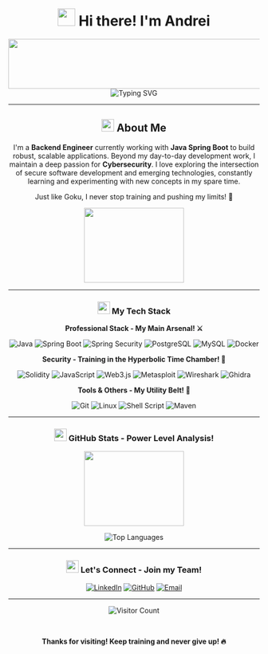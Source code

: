 <div align="center">

# <img src="https://media1.giphy.com/media/v1.Y2lkPTc5MGI3NjExY3hsdHhoMW5naXRlZWU2dGV4YzJvazUzbGQycDVqMDhmbHlmMGJyOCZlcD12MV9pbnRlcm5hbF9naWZfYnlfaWQmY3Q9Zw/du3J3cXyzhj75IOgvA/giphy.gif" width="35" height="35" /> Hi there! I'm Andrei

<img src="https://media.giphy.com/media/v1.Y2lkPWVjZjA1ZTQ3OXRweW8ydnRieHh4b2x2c2NtcjFubjl5azcweWFtcGs3aHU1em8wcyZlcD12MV9naWZzX3NlYXJjaCZjdD1n/oTjoawKEq3wYD5fKEh/giphy.gif" width="600" height="100" />

<img src="https://readme-typing-svg.herokuapp.com?font=Fira+Code&size=22&pause=1000&color=FF6B35&center=true&vCenter=true&random=false&width=485&lines=Backend+Engineer+💻;Cyber+Security+🛡️;Powering+up+like+Goku!+⚡" alt="Typing SVG" />

---

## <img src="https://media.giphy.com/media/v1.Y2lkPTc5MGI3NjExdWxoMnpoNmg3cDB5MGV0bDFxYmJjNm1raWZocXloYXRhZzBzOWI1MyZlcD12MV9naWZzX3NlYXJjaCZjdD1n/aAbax5anloMNk6TSP9/giphy.gif" width="25" height="25" /> About Me

I'm a **Backend Engineer** currently working with **Java Spring Boot** to build robust, scalable applications. Beyond my day-to-day development work, I maintain a deep passion for **Cybersecurity**. I love exploring the intersection of secure software development and emerging technologies, constantly learning and experimenting with new concepts in my spare time.

Just like Goku, I never stop training and pushing my limits! 💪

<img src="https://media2.giphy.com/media/v1.Y2lkPTc5MGI3NjExbjF3OGg3bGMwaHNzOXI3emx2MTB1OGVmbTU2Ynprajg1bGg5MDF2NSZlcD12MV9pbnRlcm5hbF9naWZfYnlfaWQmY3Q9Zw/osm7o1nCvv7pR7AyGO/giphy.gif" width="200" height="150" />

---

### <img src="https://media.giphy.com/media/v1.Y2lkPTc5MGI3NjExcnN0azJmYnA4b2czN2RuNnF1cGVlMnEwaWtmMmlqZnB2cmswcHU2YSZlcD12MV9naWZzX3NlYXJjaCZjdD1n/4N5ddOOJJ7gtKTgNac/giphy.gif" width="25" height="25" /> My Tech Stack

**Professional Stack - My Main Arsenal! ⚔️**  

![Java](https://img.shields.io/badge/Java-%23ED8B00.svg?style=for-the-badge&logo=openjdk&logoColor=white)
![Spring Boot](https://img.shields.io/badge/Spring_Boot-%236DB33F.svg?style=for-the-badge&logo=spring&logoColor=white)
![Spring Security](https://img.shields.io/badge/Spring_Security-%236DB33F.svg?style=for-the-badge&logo=spring&logoColor=white)
![PostgreSQL](https://img.shields.io/badge/PostgreSQL-%23316192.svg?style=for-the-badge&logo=postgresql&logoColor=white)
![MySQL](https://img.shields.io/badge/MySQL-%234479A1.svg?style=for-the-badge&logo=mysql&logoColor=white)
![Docker](https://img.shields.io/badge/Docker-%232496ED.svg?style=for-the-badge&logo=docker&logoColor=white)

**Security - Training in the Hyperbolic Time Chamber! 🚀**  

![Solidity](https://img.shields.io/badge/Solidity-%23363636.svg?style=for-the-badge&logo=solidity&logoColor=white)
![JavaScript](https://img.shields.io/badge/JavaScript-%23F7DF1E.svg?style=for-the-badge&logo=javascript&logoColor=black)
![Web3.js](https://img.shields.io/badge/Web3.js-F16822?style=for-the-badge&logo=web3.js&logoColor=white)
![Metasploit](https://img.shields.io/badge/Metasploit-239120?style=for-the-badge&logo=metasploit&logoColor=white)
![Wireshark](https://img.shields.io/badge/Wireshark-1679A7?style=for-the-badge&logo=wireshark&logoColor=white)
![Ghidra](https://img.shields.io/badge/Ghidra-FF0000?style=for-the-badge&logo=ghidra&logoColor=white)

**Tools & Others - My Utility Belt! 🔧**  

![Git](https://img.shields.io/badge/Git-F05032?style=for-the-badge&logo=git&logoColor=white)
![Linux](https://img.shields.io/badge/Linux-FCC624?style=for-the-badge&logo=linux&logoColor=black)
![Shell Script](https://img.shields.io/badge/Shell_Script-%23121011.svg?style=for-the-badge&logo=gnu-bash&logoColor=white)
![Maven](https://img.shields.io/badge/Maven-C71A36?style=for-the-badge&logo=apache-maven&logoColor=white)

---

### <img src="https://media.giphy.com/media/v1.Y2lkPTc5MGI3NjExcnN0azJmYnA4b2czN2RuNnF1cGVlMnEwaWtmMmlqZnB2cmswcHU2YSZlcD12MV9naWZzX3NlYXJjaCZjdD1n/PV1dPfaeac5a/giphy.gif" width="25" height="25" /> GitHub Stats - Power Level Analysis!

<img src="https://media.giphy.com/media/fwbZnTftCXVocKzfxR/giphy.gif" width="200" height="150" />

![Top Languages](https://github-readme-stats.vercel.app/api/top-langs/?username=andrei2308&layout=compact&theme=tokyonight&title_color=FF6B35&icon_color=FF6B35&text_color=ffffff&bg_color=0D1117)

---

### <img src="https://media.giphy.com/media/v1.Y2lkPWVjZjA1ZTQ3aW9tbTB3Ym9qMzNzaXIzazh1bjY5eHBsOXI1Zml4Y3RvYWVidGc3MCZlcD12MV9naWZzX3NlYXJjaCZjdD1n/KVr0JbrdBp9KX644Bk/giphy.gif" width="25" height="25" /> Let's Connect - Join my Team!
  
[![LinkedIn](https://img.shields.io/badge/LinkedIn-%230077B5.svg?style=for-the-badge&logo=linkedin&logoColor=white)](https://www.linkedin.com/in/andrei-chitoiu-896248207/)
[![GitHub](https://img.shields.io/badge/GitHub-%23121011.svg?style=for-the-badge&logo=github&logoColor=white)](https://github.com/andrei2308)
[![Email](https://img.shields.io/badge/Email-D14836?style=for-the-badge&logo=gmail&logoColor=white)](mailto:chitoiu.andrei2@yahoo.com)

---

![Visitor Count](https://visitor-badge.laobi.icu/badge?page_id=andrei2308.andrei2308&color=ff6b35&style=for-the-badge)

<br/>

**Thanks for visiting! Keep training and never give up! 🔥**

</div>
